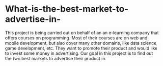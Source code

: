 # What-is-the-best-market-to-advertise-in-
This project is being carried out on behalf of an an e-learning company that offers courses on programming. Most of their courses are on web and mobile development, but also cover many other domains, like data science, game development, etc. They want to promote their product and would like to invest some money in advertising.  Our goal in this project is to find out the two best markets to advertise their product in.
